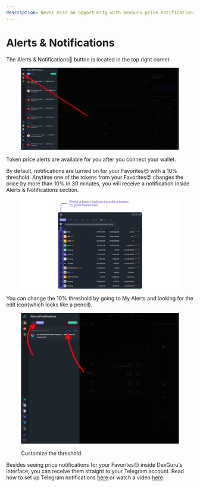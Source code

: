 ```yaml
---
description: Never miss an opportunity with DexGuru price notifications
---
```


# Alerts & Notifications

The Alerts & Notifications🔔 button is located in the top right corner.&#x20;

<figure><img src="../../.gitbook/assets/image (5).png" alt=""><figcaption></figcaption></figure>

Token price alerts are available for you after you connect your wallet.&#x20;

By default, notifications are turned on for your Favorites😍 with a 10% threshold. Anytime one of the tokens from your Favorites😍 changes the price by more than 10% in 30 minutes, you will receive a notification inside Alerts & Notifications section.

<figure><img src="../../.gitbook/assets/image (24).png" alt=""><figcaption></figcaption></figure>

You can change the 10% threshold by going to My Alerts and looking for the edit icon(which looks like a pencil).&#x20;

<figure><img src="../../.gitbook/assets/Screen Shot 2022-10-04 at 2.57.41 PM.png" alt=""><figcaption><p>Customize the threshold</p></figcaption></figure>

Besides seeing price notifications for your Favorites😍 inside DexGuru's interface, you can receive them straight to your Telegram account. Read how to set up Telegram notifications [here](../how-to/enable-price-alerts.md) or watch a video [here](https://www.youtube.com/watch?v=PobSLoS2YRg).&#x20;
